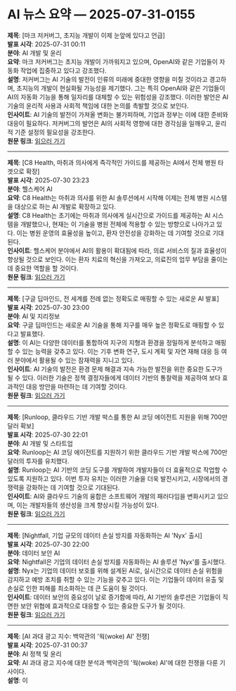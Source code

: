 # AI 뉴스 요약 — 2025-07-31-0155

**제목**: [마크 저커버그, 초지능 개발이 이제 눈앞에 있다고 언급]  
**발표 시각**: 2025-07-31 00:11  
**분야**: AI 개발 및 윤리  
**요약**: 마크 저커버그는 초지능 개발이 가까워지고 있으며, OpenAI와 같은 기업들이 자동화 작업에 집중하고 있다고 강조했다.  
**설명**: 저커버그는 AI 기술의 발전이 인류의 미래에 중대한 영향을 미칠 것이라고 경고하며, 초지능의 개발이 현실화될 가능성을 제기했다. 그는 특히 OpenAI와 같은 기업들이 AI의 자동화 기능을 통해 일자리를 대체할 수 있는 위험성을 강조했다. 이러한 발언은 AI 기술의 윤리적 사용과 사회적 책임에 대한 논의를 촉발할 것으로 보인다.  
**인사이트**: AI 기술의 발전이 가져올 변화는 불가피하며, 기업과 정부는 이에 대한 준비와 대응이 필요하다. 저커버그의 발언은 AI의 사회적 영향에 대한 경각심을 일깨우고, 윤리적 기준 설정의 필요성을 강조한다.  
**원문 링크**: [읽으러 가기](https://venturebeat.com/ai/mark-zuckerberg-says-developing-superintelligence-is-now-in-sight-shades-openai-and-other-firms-focused-on-automating-work/)

---

**제목**: [C8 Health, 마취과 의사에게 즉각적인 가이드를 제공하는 AI에서 전체 병원 타겟으로 확장]  
**발표 시각**: 2025-07-30 23:23  
**분야**: 헬스케어 AI  
**요약**: C8 Health는 마취과 의사를 위한 AI 솔루션에서 시작해 이제는 전체 병원 시스템을 대상으로 하는 AI 개발로 확장하고 있다.  
**설명**: C8 Health는 초기에는 마취과 의사에게 실시간으로 가이드를 제공하는 AI 시스템을 개발했으나, 현재는 이 기술을 병원 전체에 적용할 수 있는 방향으로 나아가고 있다. 이는 병원 운영의 효율성을 높이고, 환자 안전성을 강화하는 데 기여할 것으로 기대된다.  
**인사이트**: 헬스케어 분야에서 AI의 활용이 확대됨에 따라, 의료 서비스의 질과 효율성이 향상될 것으로 보인다. 이는 환자 치료의 혁신을 가져오고, 의료진의 업무 부담을 줄이는 데 중요한 역할을 할 것이다.  
**원문 링크**: [읽으러 가기](https://venturebeat.com/ai/c8-health-started-with-an-ai-that-gives-anesthesiologists-guidance-on-demand-now-its-targeting-whole-hospitals/)

---

**제목**: [구글 딥마인드, 전 세계를 전례 없는 정확도로 매핑할 수 있는 새로운 AI 발표]  
**발표 시각**: 2025-07-30 23:00  
**분야**: AI 및 지리정보  
**요약**: 구글 딥마인드는 새로운 AI 기술을 통해 지구를 매우 높은 정확도로 매핑할 수 있다고 발표했다.  
**설명**: 이 AI는 다양한 데이터를 통합하여 지구의 지형과 환경을 정밀하게 분석하고 매핑할 수 있는 능력을 갖추고 있다. 이는 기후 변화 연구, 도시 계획 및 자연 재해 대응 등 여러 분야에서 활용될 수 있는 잠재력을 지니고 있다.  
**인사이트**: AI 기술의 발전은 환경 문제 해결과 지속 가능한 발전을 위한 중요한 도구가 될 수 있다. 이러한 기술은 정책 결정자들에게 데이터 기반의 통찰력을 제공하여 보다 효과적인 대응 방안을 마련하는 데 기여할 것이다.  
**원문 링크**: [읽으러 가기](https://venturebeat.com/ai/google-deepmind-says-its-new-ai-can-map-the-entire-planet-with-unprecedented-accuracy/)

---

**제목**: [Runloop, 클라우드 기반 개발 박스를 통한 AI 코딩 에이전트 지원을 위해 700만 달러 확보]  
**발표 시각**: 2025-07-30 22:01  
**분야**: AI 개발 및 스타트업  
**요약**: Runloop는 AI 코딩 에이전트를 지원하기 위한 클라우드 기반 개발 박스에 700만 달러의 투자를 유치했다.  
**설명**: Runloop는 AI 기반의 코딩 도구를 개발하여 개발자들이 더 효율적으로 작업할 수 있도록 지원하고 있다. 이번 투자 유치는 이러한 기술을 더욱 발전시키고, 시장에서의 경쟁력을 강화하는 데 기여할 것으로 기대된다.  
**인사이트**: AI와 클라우드 기술의 융합은 소프트웨어 개발의 패러다임을 변화시키고 있으며, 이는 개발자들의 생산성을 크게 향상시킬 가능성이 있다.  
**원문 링크**: [읽으러 가기](https://venturebeat.com/ai/runloop-lands-7m-to-power-ai-coding-agents-with-cloud-based-devboxes/)

---

**제목**: [Nightfall, 기업 규모의 데이터 손실 방지를 자동화하는 AI 'Nyx' 출시]  
**발표 시각**: 2025-07-30 22:00  
**분야**: 데이터 보안 AI  
**요약**: Nightfall은 기업의 데이터 손실 방지를 자동화하는 AI 솔루션 'Nyx'를 출시했다.  
**설명**: Nyx는 기업의 데이터 보호를 위해 설계된 AI로, 실시간으로 데이터 손실 위험을 감지하고 예방 조치를 취할 수 있는 기능을 갖추고 있다. 이는 기업들이 데이터 유출 및 손실로 인한 피해를 최소화하는 데 큰 도움이 될 것이다.  
**인사이트**: 데이터 보안의 중요성이 날로 증가함에 따라, AI 기반의 솔루션은 기업들이 직면한 보안 위협에 효과적으로 대응할 수 있는 중요한 도구가 될 것이다.  
**원문 링크**: [읽으러 가기](https://venturebeat.com/ai/nightfall-launches-nyx-an-ai-that-automates-data-loss-prevention-at-enterprise-scale/)

---

**제목**: [AI 과대 광고 지수: 백악관의 '웍(woke) AI' 전쟁]  
**발표 시각**: 2025-07-31 00:37  
**분야**: AI 정책 및 윤리  
**요약**: AI 과대 광고 지수에 대한 분석과 백악관의 '웍(woke) AI'에 대한 전쟁을 다룬 기사이다.  
**설명**: 이